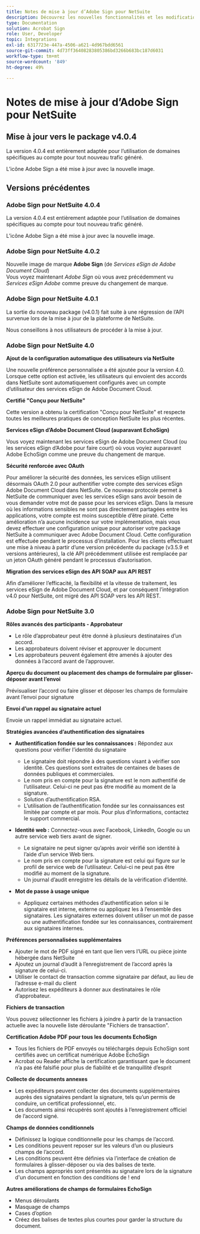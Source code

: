 ```yaml
---
title: Notes de mise à jour d’Adobe Sign pour NetSuite
description: Découvrez les nouvelles fonctionnalités et les modifications de la version actuelle de l’intégration Adobe Sign pour NetSuite.
type: Documentation
solution: Acrobat Sign
role: User, Developer
topic: Integrations
exl-id: 6317723e-447a-4506-a621-4d967bdd6561
source-git-commit: 4d73ff36408283805386bd3266b683bc187d6031
workflow-type: tm+mt
source-wordcount: '849'
ht-degree: 49%

---
```


# Notes de mise à jour d’Adobe Sign pour NetSuite

## Mise à jour vers le package v4.0.4

La version 4.0.4 est entièrement adaptée pour l’utilisation de domaines spécifiques au compte pour tout nouveau trafic généré.

L’icône Adobe Sign a été mise à jour avec la nouvelle image.

## Versions précédentes

### Adobe Sign pour NetSuite 4.0.4

La version 4.0.4 est entièrement adaptée pour l’utilisation de domaines spécifiques au compte pour tout nouveau trafic généré.

L’icône Adobe Sign a été mise à jour avec la nouvelle image.

### Adobe Sign pour NetSuite 4.0.2

Nouvelle image de marque **Adobe Sign** (de *Services eSign de Adobe Document Cloud*)\
Vous voyez maintenant *Adobe Sign* où vous avez précédemment vu *Services eSign Adobe* comme preuve du changement de marque.

### Adobe Sign pour NetSuite 4.0.1

La sortie du nouveau package (v4.0.1) fait suite à une régression de l’API survenue lors de la mise à jour de la plateforme de NetSuite.

Nous conseillons à nos utilisateurs de procéder à la mise à jour.

### Adobe Sign pour NetSuite 4.0

**Ajout de la configuration automatique des utilisateurs via NetSuite**

Une nouvelle préférence personnalisée a été ajoutée pour la version 4.0. Lorsque cette option est activée, les utilisateurs qui envoient des accords dans NetSuite sont automatiquement configurés avec un compte d’utilisateur des services eSign de Adobe Document Cloud.

**Certifié &quot;Conçu pour NetSuite&quot;**

Cette version a obtenu la certification &quot;Conçu pour NetSuite&quot; et respecte toutes les meilleures pratiques de conception NetSuite les plus récentes.

**Services eSign d’Adobe Document Cloud (auparavant EchoSign)**

Vous voyez maintenant les services eSign de Adobe Document Cloud (ou les services eSign d’Adobe pour faire court) où vous voyiez auparavant Adobe EchoSign comme une preuve du changement de marque.

**Sécurité renforcée avec OAuth**

Pour améliorer la sécurité des données, les services eSign utilisent désormais OAuth 2.0 pour authentifier votre compte des services eSign Adobe Document Cloud dans NetSuite. Ce nouveau protocole permet à NetSuite de communiquer avec les services eSign sans avoir besoin de vous demander votre mot de passe pour les services eSign. Dans la mesure où les informations sensibles ne sont pas directement partagées entre les applications, votre compte est moins susceptible d’être piraté. Cette amélioration n’a aucune incidence sur votre implémentation, mais vous devez effectuer une configuration unique pour autoriser votre package NetSuite à communiquer avec Adobe Document Cloud. Cette configuration est effectuée pendant le processus d’installation. Pour les clients effectuant une mise à niveau à partir d’une version précédente du package (v3.5.9 et versions antérieures), la clé API précédemment utilisée est remplacée par un jeton OAuth généré pendant le processus d’autorisation.

**Migration des services eSign des API SOAP aux API REST**

Afin d’améliorer l’efficacité, la flexibilité et la vitesse de traitement, les services eSign de Adobe Document Cloud, et par conséquent l’intégration v4.0 pour NetSuite, ont migré des API SOAP vers les API REST.

### Adobe Sign pour NetSuite 3.0

**Rôles avancés des participants - Approbateur**

* Le rôle d’approbateur peut être donné à plusieurs destinataires d’un accord.
* Les approbateurs doivent réviser et approuver le document
* Les approbateurs peuvent également être amenés à ajouter des données à l’accord avant de l’approuver.

**Aperçu du document ou placement des champs de formulaire par glisser-déposer avant l’envoi**

Prévisualiser l’accord ou faire glisser et déposer les champs de formulaire avant l’envoi pour signature

**Envoi d’un rappel au signataire actuel**

Envoie un rappel immédiat au signataire actuel.

**Stratégies avancées d’authentification des signataires**

* **Authentification fondée sur les connaissances :** Répondez aux questions pour vérifier l’identité du signataire
   * Le signataire doit répondre à des questions visant à vérifier son identité. Ces questions sont extraites de centaines de bases de données publiques et commerciales.
   * Le nom pris en compte pour la signature est le nom authentifié de l’utilisateur. Celui-ci ne peut pas être modifié au moment de la signature.
   * Solution d’authentification RSA.
   * L’utilisation de l’authentification fondée sur les connaissances est limitée par compte et par mois. Pour plus d’informations, contactez le support commercial.

* **Identité web :** Connectez-vous avec Facebook, LinkedIn, Google ou un autre service web tiers avant de signer.

   * Le signataire ne peut signer qu’après avoir vérifié son identité à l’aide d’un service Web tiers.
   * Le nom pris en compte pour la signature est celui qui figure sur le profil de service web de l’utilisateur. Celui-ci ne peut pas être modifié au moment de la signature.
   * Un journal d’audit enregistre les détails de la vérification d’identité.

* **Mot de passe à usage unique**
   * Appliquez certaines méthodes d’authentification selon si le signataire est interne, externe ou appliquez les à l’ensemble des signataires. Les signataires externes doivent utiliser un mot de passe ou une authentification fondée sur les connaissances, contrairement aux signataires internes.

**Préférences personnalisées supplémentaires**

* Ajouter le mot de PDF signé en tant que lien vers l’URL ou pièce jointe hébergée dans NetSuite
* Ajoutez un journal d’audit à l’enregistrement de l’accord après la signature de celui-ci.
* Utiliser le contact de transaction comme signataire par défaut, au lieu de l’adresse e-mail du client
* Autorisez les expéditeurs à donner aux destinataires le rôle d’approbateur.

**Fichiers de transaction**

Vous pouvez sélectionner les fichiers à joindre à partir de la transaction actuelle avec la nouvelle liste déroulante &quot;Fichiers de transaction&quot;.

**Certification Adobe PDF pour tous les documents EchoSign**

* Tous les fichiers de PDF envoyés ou téléchargés depuis EchoSign sont certifiés avec un certificat numérique Adobe EchoSign
* Acrobat ou Reader affiche la certification garantissant que le document n’a pas été falsifié pour plus de fiabilité et de tranquillité d’esprit

**Collecte de documents annexes**

* Les expéditeurs peuvent collecter des documents supplémentaires auprès des signataires pendant la signature, tels qu’un permis de conduire, un certificat professionnel, etc.
* Les documents ainsi récupérés sont ajoutés à l’enregistrement officiel de l’accord signé.

**Champs de données conditionnels**

* Définissez la logique conditionnelle pour les champs de l’accord.
* Les conditions peuvent reposer sur les valeurs d’un ou plusieurs champs de l’accord.
* Les conditions peuvent être définies via l’interface de création de formulaires à glisser-déposer ou via des balises de texte.
* Les champs appropriés sont présentés au signataire lors de la signature d&#39;un document en fonction des conditions de ! end

**Autres améliorations de champs de formulaires EchoSign**

* Menus déroulants
* Masquage de champs
* Cases d’option
* Créez des balises de textes plus courtes pour garder la structure du document.
